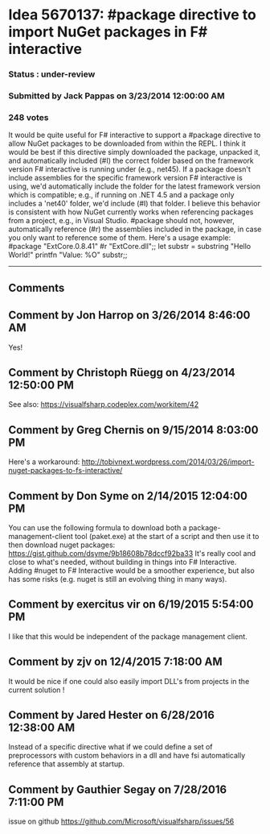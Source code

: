 # Idea 5670137: #package directive to import NuGet packages in F# interactive #

### Status : under-review

### Submitted by Jack Pappas on 3/23/2014 12:00:00 AM

### 248 votes

It would be quite useful for F# interactive to support a #package directive to allow NuGet packages to be downloaded from within the REPL. I think it would be best if this directive simply downloaded the package, unpacked it, and automatically included (#I) the correct folder based on the framework version F# interactive is running under (e.g., net45). If a package doesn't include assemblies for the specific framework version F# interactive is using, we'd automatically include the folder for the latest framework version which is compatible; e.g., if running on .NET 4.5 and a package only includes a 'net40' folder, we'd include (#I) that folder. I believe this behavior is consistent with how NuGet currently works when referencing packages from a project, e.g., in Visual Studio.
#package should not, however, automatically reference (#r) the assemblies included in the package, in case you only want to reference some of them.
Here's a usage example:
#package "ExtCore.0.8.41"
#r "ExtCore.dll";;
let substr = substring "Hello World!"
printfn "Value: %O" substr;;


------------------------
## Comments


## Comment by Jon Harrop on 3/26/2014 8:46:00 AM
Yes!


## Comment by Christoph Rüegg on 4/23/2014 12:50:00 PM
See also: https://visualfsharp.codeplex.com/workitem/42


## Comment by Greg Chernis on 9/15/2014 8:03:00 PM
Here's a workaround: http://tobivnext.wordpress.com/2014/03/26/import-nuget-packages-to-fs-interactive/


## Comment by Don Syme on 2/14/2015 12:04:00 PM
You can use the following formula to download both a package-management-client tool (paket.exe) at the start of a script and then use it to then download nuget packages:
https://gist.github.com/dsyme/9b18608b78dccf92ba33
It's really cool and close to what's needed, without building in things into F# Interactive.
Adding #nuget to F# Interactive would be a smoother experience, but also has some risks (e.g. nuget is still an evolving thing in many ways).


## Comment by exercitus vir on 6/19/2015 5:54:00 PM
I like that this would be independent of the package management client.


## Comment by zjv on 12/4/2015 7:18:00 AM
It would be nice if one could also easily import DLL's from projects in the current solution !


## Comment by Jared Hester on 6/28/2016 12:38:00 AM
Instead of a specific directive what if we could define a set of preprocessors with custom behaviors in a dll and have fsi automatically reference that assembly at startup.


## Comment by Gauthier Segay on 7/28/2016 7:11:00 PM
issue on github https://github.com/Microsoft/visualfsharp/issues/56


